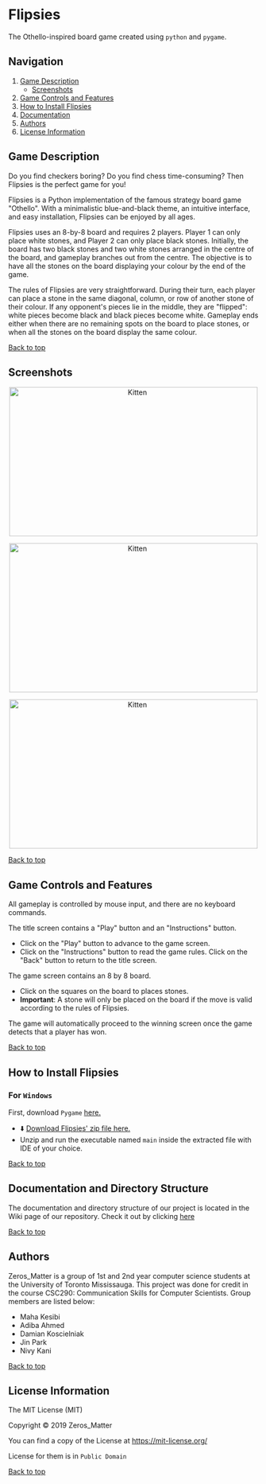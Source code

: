 # Flipsies

The Othello-inspired board game created using `python` and `pygame`.

## Navigation
<a name="top"></a> 
1. [Game Description](#intro) 
    - [Screenshots](#screen)
2. [Game Controls and Features](#feature)
3. [How to Install Flipsies](#install)
4. [Documentation](#documen)
5. [Authors](#Authors)
6. [License Information](#license)

## <a name="intro"></a>Game Description 

Do you find checkers boring? Do you find chess time-consuming? Then Flipsies is the perfect game for you! 

Flipsies is a Python implementation of the famous strategy board game "Othello". With a minimalistic blue-and-black theme, an intuitive interface, and easy installation, Flipsies can be enjoyed by all ages. 

Flipsies uses an 8-by-8 board and requires 2 players. Player 1 can only place white stones, and Player 2 can only place black 
stones. Initially, the board has two black stones and two white stones arranged in the centre of the board, and gameplay 
branches out from the centre. The objective is to have all the stones on the board displaying  your colour by the end of the 
game.

The rules of Flipsies are very straightforward. During their turn, each player can place a stone in the same diagonal, column, 
or row of another stone of their colour. If any opponent's pieces lie in the middle, they are "flipped": white pieces 
become black and black pieces become white. Gameplay ends either when there are no remaining spots on the board to place 
stones, or when all the stones on the board display the same colour. 

[Back to top](#top)

## <a name="screen"></a>Screenshots
	
<p align="center"><img src="https://imgur.com/3TKCKOu" alt="Kitten"
	title="A cute kitten" width="500" height="300" /></p> 
	
<p align="center"><img src="https://imgur.com/raEKjA5" alt="Kitten"
	title="A cute kitten" width="500" height="300" /></p> 
	
<p align="center"><img src="https://imgur.com/hTIDj54" alt="Kitten"
	title="A cute kitten" width="500" height="300" /></p> 
	
[Back to top](#top)

## <a name="feature"></a>Game Controls and Features 

All gameplay is controlled by mouse input, and there are no keyboard commands. 

The title screen contains a "Play" button and an "Instructions" button.
- Click on the "Play" button to advance to the game screen.
- Click on the "Instructions" button to read the game rules. Click on the "Back" button to return to the title screen.

The game screen contains an 8 by 8 board.
- Click on the squares on the board to places stones.
- **Important**: A stone will only be placed on the board if the move is valid according to the rules of Flipsies.

The game will automatically proceed to the winning screen once the game detects that a player has won. 

[Back to top](#top)

## <a name="install"></a>How to Install Flipsies

### For `Windows`

 First, download `Pygame` [here.](https://www.pygame.org/download.shtml)
 
- :arrow_down: [Download Flipsies' zip file here.](https://github.com/kwpark23/Zeros_Matter/zipball/master)
- Unzip and run the executable named `main` inside the extracted file with IDE of your choice.


[Back to top](#top)

## <a name="documen"></a>Documentation and Directory Structure

The documentation and directory structure of our project is located in the Wiki page of our repository. 
Check it out by clicking [here](https://github.com/kwpark23/Zeros_Matter/wiki)

[Back to top](#top)

## <a name="Authors"></a>Authors

Zeros_Matter is a group of 1st and 2nd year computer science students at the University of Toronto Mississauga. 
This project was done for credit in the course CSC290: Communication Skills for Computer Scientists. Group members 
are listed below:

-	Maha Kesibi
-	Adiba Ahmed
-	Damian Koscielniak
-	Jin  Park
-	Nivy Kani

[Back to top](#top)

## <a name="license"></a>License Information

The MIT License (MIT)

Copyright © 2019 Zeros_Matter

You can find a copy of the License at https://mit-license.org/

License for them is in `Public Domain`


[Back to top](#top)
